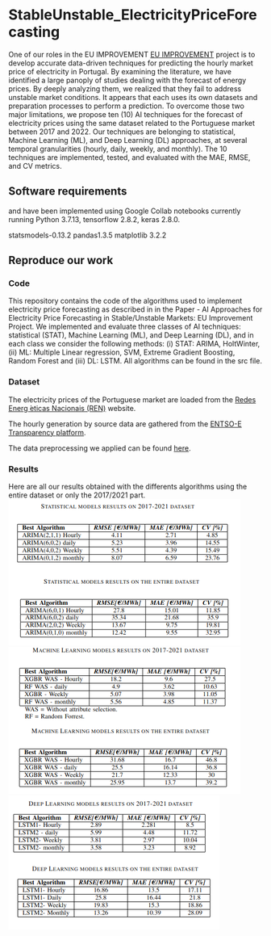 # StableUnstable_ElectricityPriceForecasting

One of our roles in the EU IMPROVEMENT [EU IMPROVEMENT](https://projects2014-2020.interregeurope.eu/improve/ "EU IMPROVEMENT") project is to develop accurate
data-driven techniques for predicting the hourly market price
of electricity in Portugal. By examining the literature, we have
identified a large panoply of studies dealing with the forecast
of energy prices. By deeply analyzing them, we realized that
they fail to address unstable market conditions. It appears that
each uses its own datasets and preparation processes to perform
a prediction. To overcome those two major limitations, we propose ten (10) AI techniques for the forecast of electricity prices using the same dataset related to the Portuguese market between 2017 and 2022. Our techniques are belonging to statistical, Machine Learning (ML), and Deep Learning (DL) approaches, at several temporal granularities (hourly, daily,
weekly, and monthly). The 10 techniques are implemented, tested, and evaluated with the MAE, RMSE, and CV metrics.

## Software requirements
and have been implemented using Google Collab notebooks currently running Python 3.7.13, tensorflow 2.8.2, keras 2.8.0.


statsmodels-0.13.2
pandas1.3.5
matplotlib 3.2.2










## Reproduce our work
### Code
This repository contains the code of the algorithms used to implement electricity price forecasting as described in in the Paper - AI Approaches for Electricity Price Forecasting in
Stable/Unstable Markets: EU Improvement Project. 
We implemented and evaluate three classes
of AI techniques: statistical (STAT), Machine Learning (ML),
and Deep Learning (DL), and in each class we consider the
following methods: (i) STAT: ARIMA, HoltWinter, (ii) ML: Multiple Linear regression, SVM, Extreme Gradient Boosting, Random Forest and (iii) DL:
LSTM. All algorithms can be found in the src file.

### Dataset

The electricity prices of the Portuguese market are loaded
from the [Redes Energ ́eticas Nacionais (REN)](https://mercado.ren.pt/EN/Electr/MarketInfo/MarketResults/OMIE/Pages/Prices.aspx "REN") website.

The hourly generation by source data are gathered from the [ENTSO-E Transparency platform](https://transparency.entsoe.eu/ "ENTSO-E").

The data preprocessing we applied can be found [here](./src/data_study/.README.md).

### Results 

Here are all our results obtained with the differents algorithms using the entire dataset or only the 2017/2021 part. 
![alt text](/docs/img/statistical_results_tables.png)
![alt text](/docs/img/machine_learning_algorithms.png)
![alt text](/docs/img/deep_learnig_results.png)
